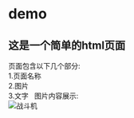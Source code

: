 # demo
## 这是一个简单的html页面
页面包含以下几个部分:  
1.页面名称  
2.图片    
3.文字  
图片内容展示:  
![战斗机](https://ss1.bdstatic.com/70cFuXSh_Q1YnxGkpoWK1HF6hhy/it/u=2566143743,1329571884&fm=23)


